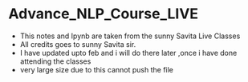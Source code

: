 # Advance_NLP_Course_LIVE
- This notes and Ipynb are taken from the sunny Savita Live Classes
- All credits goes to sunny Savita sir.
- I have updated upto feb and i will do there later ,once i have done attending the classes
- very large size due to this cannot push the file 
